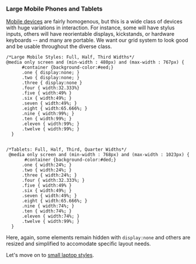 ### Large Mobile Phones and Tablets

[Mobile devices](mobile.md) are fairly homogenous, but this is a wide class of devices with huge variations in interaction. For instance, some will have stylus inputs, others will have reorientable displays, kickstands, or hardware keyboards -- and many are portable. We want our grid system to look good and be usable throughout the diverse class. 

```
/*Large Mobile Styles: Full, Half, Third Widths*/
@media only screen and (min-width : 480px) and (max-width : 767px) {
      #container {background-color:#eed;}
      .one { display:none; }
      .two { display:none; }
      .three { display:none }
      .four { width:32.333%}
      .five { width:49% }
      .six { width:49%; }
      .seven { width:49%; }
      .eight { width:65.666%; }
      .nine { width:99%; }
      .ten { width:99%; }
      .eleven { width:99%; }
      .twelve { width:99%; }
  }


/*Tablets: Full, Half, Third, Quarter Widths*/
 @media only screen and (min-width : 768px) and (max-width : 1023px) {
       #container {background-color:#ded;}
      .one { width:24%; }
      .two { width:24%; }
      .three { width:24%; }
      .four { width:32.333%; }
      .five { width:49% }
      .six { width:49%; }
      .seven { width:49%; }
      .eight { width:65.666%; }
      .nine { width:74%; }
      .ten { width:74%; }
      .eleven { width:74%; }
      .twelve { width:99%; }
  }
  ```

Here, again, some elements remain hidden with `display:none` and others are resized and simplified to accomodate specific layout needs.

Let's move on to [small laptop styles](laptop.md).
